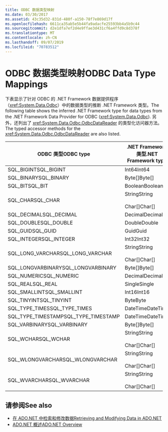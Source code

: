 ```yaml
---
title: ODBC 数据类型映射
ms.date: 03/30/2017
ms.assetid: 43c35d32-831d-480f-a150-78f7e869d17f
ms.openlocfilehash: 6611ca35ab5e5b44fa9adacfe25593bb4a5b9c44
ms.sourcegitcommit: d2e1dfa7ef2d4e9ffae3d431cf6a4ffd9c8d378f
ms.translationtype: MT
ms.contentlocale: zh-CN
ms.lasthandoff: 09/07/2019
ms.locfileid: "70783512"
---
```

# <a name="odbc-data-type-mappings"></a><span data-ttu-id="62ae7-102">ODBC 数据类型映射</span><span class="sxs-lookup"><span data-stu-id="62ae7-102">ODBC Data Type Mappings</span></span>
<span data-ttu-id="62ae7-103">下表显示了针对 ODBC 的 .NET Framework 数据提供程序（<xref:System.Data.Odbc>）中的数据类型的推断 .NET Framework 类型。</span><span class="sxs-lookup"><span data-stu-id="62ae7-103">The following table shows the inferred .NET Framework type for data types from the .NET Framework Data Provider for ODBC (<xref:System.Data.Odbc>).</span></span> <span data-ttu-id="62ae7-104">另外，还列出了 <xref:System.Data.Odbc.OdbcDataReader> 的类型化访问器方法。</span><span class="sxs-lookup"><span data-stu-id="62ae7-104">The typed accessor methods for the <xref:System.Data.Odbc.OdbcDataReader> are also listed.</span></span>  
  
|<span data-ttu-id="62ae7-105">ODBC 类型</span><span class="sxs-lookup"><span data-stu-id="62ae7-105">ODBC type</span></span>|<span data-ttu-id="62ae7-106">.NET Framework 类型</span><span class="sxs-lookup"><span data-stu-id="62ae7-106">.NET Framework type</span></span>|<span data-ttu-id="62ae7-107">.NET Framework 类型化访问器</span><span class="sxs-lookup"><span data-stu-id="62ae7-107">.NET Framework typed accessor</span></span>|  
|---------------|----------------------------------------------------------------------|--------------------------------------------------------------------------------|  
|<span data-ttu-id="62ae7-108">SQL_BIGINT</span><span class="sxs-lookup"><span data-stu-id="62ae7-108">SQL_BIGINT</span></span>|<span data-ttu-id="62ae7-109">Int64</span><span class="sxs-lookup"><span data-stu-id="62ae7-109">Int64</span></span>|<span data-ttu-id="62ae7-110">GetInt64()</span><span class="sxs-lookup"><span data-stu-id="62ae7-110">GetInt64()</span></span>|  
|<span data-ttu-id="62ae7-111">SQL_BINARY</span><span class="sxs-lookup"><span data-stu-id="62ae7-111">SQL_BINARY</span></span>|<span data-ttu-id="62ae7-112">Byte[]</span><span class="sxs-lookup"><span data-stu-id="62ae7-112">Byte[]</span></span>|<span data-ttu-id="62ae7-113">GetBytes()</span><span class="sxs-lookup"><span data-stu-id="62ae7-113">GetBytes()</span></span>|  
|<span data-ttu-id="62ae7-114">SQL_BIT</span><span class="sxs-lookup"><span data-stu-id="62ae7-114">SQL_BIT</span></span>|<span data-ttu-id="62ae7-115">Boolean</span><span class="sxs-lookup"><span data-stu-id="62ae7-115">Boolean</span></span>|<span data-ttu-id="62ae7-116">GetBoolean()</span><span class="sxs-lookup"><span data-stu-id="62ae7-116">GetBoolean()</span></span>|  
|<span data-ttu-id="62ae7-117">SQL_CHAR</span><span class="sxs-lookup"><span data-stu-id="62ae7-117">SQL_CHAR</span></span>|<span data-ttu-id="62ae7-118">String</span><span class="sxs-lookup"><span data-stu-id="62ae7-118">String</span></span><br /><br /> <span data-ttu-id="62ae7-119">Char[]</span><span class="sxs-lookup"><span data-stu-id="62ae7-119">Char[]</span></span>|<span data-ttu-id="62ae7-120">GetString()</span><span class="sxs-lookup"><span data-stu-id="62ae7-120">GetString()</span></span><br /><br /> <span data-ttu-id="62ae7-121">GetChars()</span><span class="sxs-lookup"><span data-stu-id="62ae7-121">GetChars()</span></span>|  
|<span data-ttu-id="62ae7-122">SQL_DECIMAL</span><span class="sxs-lookup"><span data-stu-id="62ae7-122">SQL_DECIMAL</span></span>|<span data-ttu-id="62ae7-123">Decimal</span><span class="sxs-lookup"><span data-stu-id="62ae7-123">Decimal</span></span>|<span data-ttu-id="62ae7-124">GetDecimal()</span><span class="sxs-lookup"><span data-stu-id="62ae7-124">GetDecimal()</span></span>|  
|<span data-ttu-id="62ae7-125">SQL_DOUBLE</span><span class="sxs-lookup"><span data-stu-id="62ae7-125">SQL_DOUBLE</span></span>|<span data-ttu-id="62ae7-126">Double</span><span class="sxs-lookup"><span data-stu-id="62ae7-126">Double</span></span>|<span data-ttu-id="62ae7-127">GetDouble()</span><span class="sxs-lookup"><span data-stu-id="62ae7-127">GetDouble()</span></span>|  
|<span data-ttu-id="62ae7-128">SQL_GUID</span><span class="sxs-lookup"><span data-stu-id="62ae7-128">SQL_GUID</span></span>|<span data-ttu-id="62ae7-129">Guid</span><span class="sxs-lookup"><span data-stu-id="62ae7-129">Guid</span></span>|<span data-ttu-id="62ae7-130">GetGuid()</span><span class="sxs-lookup"><span data-stu-id="62ae7-130">GetGuid()</span></span>|  
|<span data-ttu-id="62ae7-131">SQL_INTEGER</span><span class="sxs-lookup"><span data-stu-id="62ae7-131">SQL_INTEGER</span></span>|<span data-ttu-id="62ae7-132">Int32</span><span class="sxs-lookup"><span data-stu-id="62ae7-132">Int32</span></span>|<span data-ttu-id="62ae7-133">GetInt32()</span><span class="sxs-lookup"><span data-stu-id="62ae7-133">GetInt32()</span></span>|  
|<span data-ttu-id="62ae7-134">SQL_LONG_VARCHAR</span><span class="sxs-lookup"><span data-stu-id="62ae7-134">SQL_LONG_VARCHAR</span></span>|<span data-ttu-id="62ae7-135">String</span><span class="sxs-lookup"><span data-stu-id="62ae7-135">String</span></span><br /><br /> <span data-ttu-id="62ae7-136">Char[]</span><span class="sxs-lookup"><span data-stu-id="62ae7-136">Char[]</span></span>|<span data-ttu-id="62ae7-137">GetString()</span><span class="sxs-lookup"><span data-stu-id="62ae7-137">GetString()</span></span><br /><br /> <span data-ttu-id="62ae7-138">GetChars()</span><span class="sxs-lookup"><span data-stu-id="62ae7-138">GetChars()</span></span>|  
|<span data-ttu-id="62ae7-139">SQL_LONGVARBINARY</span><span class="sxs-lookup"><span data-stu-id="62ae7-139">SQL_LONGVARBINARY</span></span>|<span data-ttu-id="62ae7-140">Byte[]</span><span class="sxs-lookup"><span data-stu-id="62ae7-140">Byte[]</span></span>|<span data-ttu-id="62ae7-141">GetBytes()</span><span class="sxs-lookup"><span data-stu-id="62ae7-141">GetBytes()</span></span>|  
|<span data-ttu-id="62ae7-142">SQL_NUMERIC</span><span class="sxs-lookup"><span data-stu-id="62ae7-142">SQL_NUMERIC</span></span>|<span data-ttu-id="62ae7-143">Decimal</span><span class="sxs-lookup"><span data-stu-id="62ae7-143">Decimal</span></span>|<span data-ttu-id="62ae7-144">GetDecimal()</span><span class="sxs-lookup"><span data-stu-id="62ae7-144">GetDecimal()</span></span>|  
|<span data-ttu-id="62ae7-145">SQL_REAL</span><span class="sxs-lookup"><span data-stu-id="62ae7-145">SQL_REAL</span></span>|<span data-ttu-id="62ae7-146">Single</span><span class="sxs-lookup"><span data-stu-id="62ae7-146">Single</span></span>|<span data-ttu-id="62ae7-147">GetFloat()</span><span class="sxs-lookup"><span data-stu-id="62ae7-147">GetFloat()</span></span>|  
|<span data-ttu-id="62ae7-148">SQL_SMALLINT</span><span class="sxs-lookup"><span data-stu-id="62ae7-148">SQL_SMALLINT</span></span>|<span data-ttu-id="62ae7-149">Int16</span><span class="sxs-lookup"><span data-stu-id="62ae7-149">Int16</span></span>|<span data-ttu-id="62ae7-150">GetInt16()</span><span class="sxs-lookup"><span data-stu-id="62ae7-150">GetInt16()</span></span>|  
|<span data-ttu-id="62ae7-151">SQL_TINYINT</span><span class="sxs-lookup"><span data-stu-id="62ae7-151">SQL_TINYINT</span></span>|<span data-ttu-id="62ae7-152">Byte</span><span class="sxs-lookup"><span data-stu-id="62ae7-152">Byte</span></span>|<span data-ttu-id="62ae7-153">GetByte()</span><span class="sxs-lookup"><span data-stu-id="62ae7-153">GetByte()</span></span>|  
|<span data-ttu-id="62ae7-154">SQL_TYPE_TIMES</span><span class="sxs-lookup"><span data-stu-id="62ae7-154">SQL_TYPE_TIMES</span></span>|<span data-ttu-id="62ae7-155">DateTime</span><span class="sxs-lookup"><span data-stu-id="62ae7-155">DateTime</span></span>|<span data-ttu-id="62ae7-156">GetDateTime()</span><span class="sxs-lookup"><span data-stu-id="62ae7-156">GetDateTime()</span></span>|  
|<span data-ttu-id="62ae7-157">SQL_TYPE_TIMESTAMP</span><span class="sxs-lookup"><span data-stu-id="62ae7-157">SQL_TYPE_TIMESTAMP</span></span>|<span data-ttu-id="62ae7-158">DateTime</span><span class="sxs-lookup"><span data-stu-id="62ae7-158">DateTime</span></span>|<span data-ttu-id="62ae7-159">GetDateTime()</span><span class="sxs-lookup"><span data-stu-id="62ae7-159">GetDateTime()</span></span>|  
|<span data-ttu-id="62ae7-160">SQL_VARBINARY</span><span class="sxs-lookup"><span data-stu-id="62ae7-160">SQL_VARBINARY</span></span>|<span data-ttu-id="62ae7-161">Byte[]</span><span class="sxs-lookup"><span data-stu-id="62ae7-161">Byte[]</span></span>|<span data-ttu-id="62ae7-162">GetBytes()</span><span class="sxs-lookup"><span data-stu-id="62ae7-162">GetBytes()</span></span>|  
|<span data-ttu-id="62ae7-163">SQL_WCHAR</span><span class="sxs-lookup"><span data-stu-id="62ae7-163">SQL_WCHAR</span></span>|<span data-ttu-id="62ae7-164">String</span><span class="sxs-lookup"><span data-stu-id="62ae7-164">String</span></span><br /><br /> <span data-ttu-id="62ae7-165">Char[]</span><span class="sxs-lookup"><span data-stu-id="62ae7-165">Char[]</span></span>|<span data-ttu-id="62ae7-166">GetString()</span><span class="sxs-lookup"><span data-stu-id="62ae7-166">GetString()</span></span><br /><br /> <span data-ttu-id="62ae7-167">GetChars()</span><span class="sxs-lookup"><span data-stu-id="62ae7-167">GetChars()</span></span>|  
|<span data-ttu-id="62ae7-168">SQL_WLONGVARCHAR</span><span class="sxs-lookup"><span data-stu-id="62ae7-168">SQL_WLONGVARCHAR</span></span>|<span data-ttu-id="62ae7-169">String</span><span class="sxs-lookup"><span data-stu-id="62ae7-169">String</span></span><br /><br /> <span data-ttu-id="62ae7-170">Char[]</span><span class="sxs-lookup"><span data-stu-id="62ae7-170">Char[]</span></span>|<span data-ttu-id="62ae7-171">GetString()</span><span class="sxs-lookup"><span data-stu-id="62ae7-171">GetString()</span></span><br /><br /> <span data-ttu-id="62ae7-172">GetChars()</span><span class="sxs-lookup"><span data-stu-id="62ae7-172">GetChars()</span></span>|  
|<span data-ttu-id="62ae7-173">SQL_WVARCHAR</span><span class="sxs-lookup"><span data-stu-id="62ae7-173">SQL_WVARCHAR</span></span>|<span data-ttu-id="62ae7-174">String</span><span class="sxs-lookup"><span data-stu-id="62ae7-174">String</span></span><br /><br /> <span data-ttu-id="62ae7-175">Char[]</span><span class="sxs-lookup"><span data-stu-id="62ae7-175">Char[]</span></span>|<span data-ttu-id="62ae7-176">GetString()</span><span class="sxs-lookup"><span data-stu-id="62ae7-176">GetString()</span></span><br /><br /> <span data-ttu-id="62ae7-177">GetChars()</span><span class="sxs-lookup"><span data-stu-id="62ae7-177">GetChars()</span></span>|  
  
## <a name="see-also"></a><span data-ttu-id="62ae7-178">请参阅</span><span class="sxs-lookup"><span data-stu-id="62ae7-178">See also</span></span>

- [<span data-ttu-id="62ae7-179">在 ADO.NET 中检索和修改数据</span><span class="sxs-lookup"><span data-stu-id="62ae7-179">Retrieving and Modifying Data in ADO.NET</span></span>](retrieving-and-modifying-data.md)
- [<span data-ttu-id="62ae7-180">ADO.NET 概述</span><span class="sxs-lookup"><span data-stu-id="62ae7-180">ADO.NET Overview</span></span>](ado-net-overview.md)
